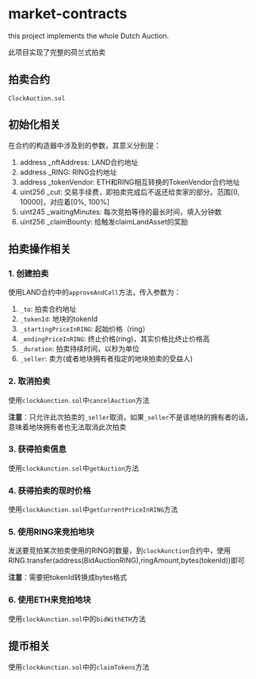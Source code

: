# market-contracts
this project implements the whole Dutch Auction.

此项目实现了完整的荷兰式拍卖

## 拍卖合约
`ClockAuction.sol`

## 初始化相关
在合约的构造器中涉及到的参数，其意义分别是：
1. address _nftAddress: LAND合约地址
2. address _RING: RING合约地址
3. address _tokenVendor: ETH和RING相互转换的TokenVendor合约地址
4. uint256 _cut: 交易手续费，即拍卖完成后不返还给卖家的部分。范围[0, 10000]，对应着[0%, 100%]
5. uint245 _waitingMinutes: 每次竞拍等待的最长时间，填入分钟数
6. uint256 _claimBounty: 给触发claimLandAsset的奖励


## 拍卖操作相关
### 1. 创建拍卖
使用LAND合约中的`approveAndCall`方法，传入参数为：
1. `_to`: 拍卖合约地址
2. `_tokenId`: 地块的tokenId
3. `_startingPriceInRING`: 起始价格（ring）
4. `_endingPriceInRING`: 终止价格(ring)，其实价格比终止价格高
5. `_duration`: 拍卖持续时间，以秒为单位
6. `_seller`: 卖方(或者地块拥有者指定的地块拍卖的受益人)

### 2. 取消拍卖
使用`clockAunction.sol`中`cancelAuction`方法

**注意**：只允许此次拍卖的`_seller`取消，如果`_seller`不是该地块的拥有者的话，意味着地块拥有者也无法取消此次拍卖

### 3. 获得拍卖信息
使用`clockAunction.sol`中`getAuction`方法

### 4. 获得拍卖的现时价格
使用`clockAunction.sol`中`getCurrentPriceInRING`方法

### 5. 使用RING来竞拍地块
发送要竞拍某次拍卖使用的RING的数量，到`clockAunction`合约中，使用RING.transfer(address(BidAuctionRING),ringAmount,bytes(tokenId))即可

**注意**：需要把tokenId转换成bytes格式

### 6. 使用ETH来竞拍地块
使用`clockAunction.sol`中的`bidWithETH`方法


## 提币相关
使用`clockAunction.sol`中的`claimTokens`方法
